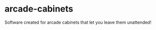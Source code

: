 arcade-cabinets
===============

Software created for arcade cabinets that let you leave them unattended!
